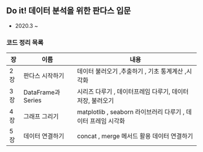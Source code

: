 ## Do it! 데이터 분석을 위한 판다스 입문

- 2020.3 ~

### 코드 정리 목록

장|이름|내용
-|-|-
2장|판다스 시작하기|데이터 불러오기 ,추출하기 , 기초 통계계산 ,시각화
3장|DataFrame과 Series|시리즈 다루기 , 데이터프레임 다루기, 데이터 저장, 불러오기
4장|그래프 그리기|matplotlib , seaborn 라이브러리 다루기 , 데이터 프레임 시각화
5장|데이터 연결하기|concat , merge 메서드 활용 데이터 연결하기
